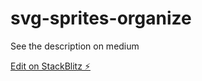 # svg-sprites-organize

See the description on medium

[Edit on StackBlitz ⚡️](https://stackblitz.com/edit/svg-sprites-organize)